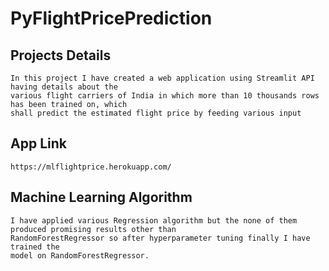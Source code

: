 # PyFlightPricePrediction

## Projects Details
``` 
In this project I have created a web application using Streamlit API having details about the 
various flight carriers of India in which more than 10 thousands rows has been trained on, which 
shall predict the estimated flight price by feeding various input 
```

## App Link
``` 
https://mlflightprice.herokuapp.com/ 

```

## Machine Learning Algorithm

```
I have applied various Regression algorithm but the none of them produced promising results other than 
RandomForestRegressor so after hyperparameter tuning finally I have trained the
model on RandomForestRegressor.

```

